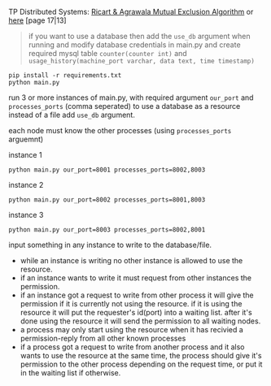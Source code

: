 TP Distributed Systems: [Ricart & Agrawala Mutual Exclusion Algorithm](https://elearning.univ-eloued.dz/pluginfile.php/14504/mod_resource/content/1/SD2_Cours.pdf) or [here](https://docplayer.fr/7218114-Algorithmique-du-controle-reparti.html) [page 17|13]

> if you want to use a database then add the `use_db` argument when running and modify database credentials in main.py and create required mysql table `counter(counter int)` and `usage_history(machine_port varchar, data text, time timestamp)`
```
pip install -r requirements.txt
python main.py
```
run 3 or more instances of main.py, with required argument `our_port` and `processes_ports` (comma seperated) to use a database as a resource instead of a file add `use_db` argument.

each node must know the other processes (using `processes_ports` arguemnt)

instance 1
```
python main.py our_port=8001 processes_ports=8002,8003
```
instance 2
```
python main.py our_port=8002 processes_ports=8001,8003
```
instance 3
```
python main.py our_port=8003 processes_ports=8002,8001
```

input something in any instance to write to the database/file.
- while an instance is writing no other instance is allowed to use the resource.  
- if an instance wants to write it must request from other instances the permission.   
- if an instance got a request to write from other process it will give the permission if it is currently not using the resource. if it is using the resource it will put the requester's id(port) into a waiting list. after it's done using the resource it will send the permission to all waiting nodes.
- a process may only start using the resource when it has recivied a permission-reply from all other known processes
- if a process got a request to write from another process and it also wants to use the resource at the same time, the process should give it's permission to the other process depending on the request time, or put it in the waiting list if otherwise.